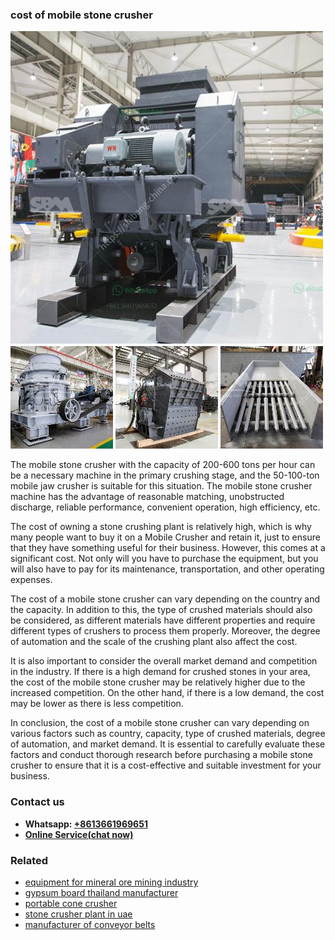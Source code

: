 <h3>cost of mobile stone crusher</h3><img src='1702953087.jpg' alt=''><p>The mobile stone crusher with the capacity of 200-600 tons per hour can be a necessary machine in the primary crushing stage, and the 50-100-ton mobile jaw crusher is suitable for this situation. The mobile stone crusher machine has the advantage of reasonable matching, unobstructed discharge, reliable performance, convenient operation, high efficiency, etc.</p><p>The cost of owning a stone crushing plant is relatively high, which is why many people want to buy it on a Mobile Crusher and retain it, just to ensure that they have something useful for their business. However, this comes at a significant cost. Not only will you have to purchase the equipment, but you will also have to pay for its maintenance, transportation, and other operating expenses.</p><p>The cost of a mobile stone crusher can vary depending on the country and the capacity. In addition to this, the type of crushed materials should also be considered, as different materials have different properties and require different types of crushers to process them properly. Moreover, the degree of automation and the scale of the crushing plant also affect the cost.</p><p>It is also important to consider the overall market demand and competition in the industry. If there is a high demand for crushed stones in your area, the cost of the mobile stone crusher may be relatively higher due to the increased competition. On the other hand, if there is a low demand, the cost may be lower as there is less competition.</p><p>In conclusion, the cost of a mobile stone crusher can vary depending on various factors such as country, capacity, type of crushed materials, degree of automation, and market demand. It is essential to carefully evaluate these factors and conduct thorough research before purchasing a mobile stone crusher to ensure that it is a cost-effective and suitable investment for your business.</p><h3>Contact us</h3><ul><li><strong>Whatsapp:&nbsp;<a href="https://wa.me/8613661969651">+8613661969651</a></strong></li><li><a href="https://swt.shibang-china.com/?git&amp;zhl&amp;cost of mobile stone crusher"><strong>Online Service(chat now)</strong></a></li></ul><h3>Related</h3><ul><li><a href='equipment for mineral ore mining industry.md'>equipment for mineral ore mining industry</a></li><li><a href='gypsum board thailand manufacturer.md'>gypsum board thailand manufacturer</a></li><li><a href='portable cone crusher.md'>portable cone crusher</a></li><li><a href='stone crusher plant in uae.md'>stone crusher plant in uae</a></li><li><a href='manufacturer of conveyor belts.md'>manufacturer of conveyor belts</a></li></ul>